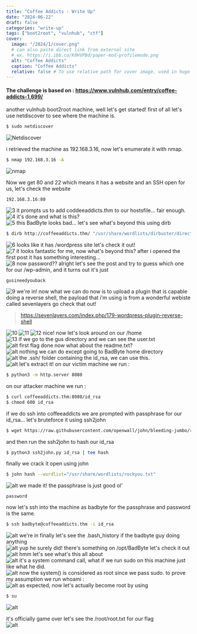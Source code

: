 ```yaml
---
title: "Coffee Addicts : Write Up"
date: "2024-06-22"
draft: false
categories: "write-up"
tags: ["boot2root", "vulnhub", "ctf"]
cover:
  image: "/2024/1/cover.png"
  # can also paste direct link from external site
  # ex. https://i.ibb.co/K0HVPBd/paper-mod-profilemode.png
  alt: "Coffee Addicts"
  caption: "Coffee Addicts"
  relative: false # To use relative path for cover image, used in hugo Page-bundles
---
```

#### The challenge is based on : https://www.vulnhub.com/entry/coffee-addicts-1,699/  
another vulnhub boot2root machine, well let's get started! first of all let's use netdiscover to see where the machine is.  

```bash
$ sudo netdiscover
```
![Netdiscover](/2024/1/1.png)

i retrieved the machine as 192.168.3.16, now let's enumerate it with nmap.  
```bash
$ nmap 192.168.3.16 -A
```
![nmap](/2024/1/2.png)

Now we get 80 and 22 which means it has a website and an SSH open for us, let's check the website  
```plain
192.168.3.16:80
```
![3](/2024/1/3.png)
it prompts us to add coddeeaddicts.thm to our hostsfile… fair enough.  
![4](/2024/1/4.png)
it's done and what is this?  
![5](/2024/1/5.png)
this BadByte looks bad… let's see what's beyond this using dirb

```bash
$ dirb http://coffeeaddicts.thm/ "/usr/share/wordlists/dirbuster/directory-list-2.3-medium.txt"
```
![6](/2024/1/6.png)
looks like it has /wordpress site let's check it out!  
![7](/2024/1/7.png)
it looks fantastic for me, now what's beyond this? after i opened the first post it has something interesting…  
![8](/2024/1/8.png)
now password?? alright let's see the post and try to guess which one for our /wp-admin, and it turns out it's just  
```plain
gusineedyouback
```
![9](/2024/1/9.png)
we're in! now what we can do now is to upload a plugin that is capable doing a reverse shell, the payload that i'm using is from a wonderful webiste called sevenlayers go check that out!  
> https://sevenlayers.com/index.php/179-wordpress-plugin-reverse-shell

![10](/2024/1/10.png)
![11](/2024/1/11.png)
![12](/2024/1/12.png)
nice! now let's look around on our /home  
![13](/2024/1/13.png)
if we go to the gus directory and we can see the user.txt  
![alt](/2024/1/14.png)
first flag done now what about the readme.txt?  
![alt](/2024/1/15.png)
nothing we can do except going to BadByte home directory  
![alt](/2024/1/16.png)
the .ssh/ folder containing the id_rsa, we can use this.  
![alt](/2024/1/17.png)
let's extract it! on our victim machine we run :  
```bash
$ python3 -m http.server 8080
```
on our attacker machine we run :  
```bash
$ curl coffeeaddicts.thm:8080/id_rsa
$ chmod 600 id_rsa
```

if we do ssh into coffeeaddicts we are prompted with passphrase for our id_rsa… let's bruteforce it using ssh2john  
```bash
$ wget https://raw.githubusercontent.com/openwall/john/bleeding-jumbo/run/ssh2john.py
```
and then run the ssh2john to hash our id_rsa

```bash
$ python3 ssh2john.py id_rsa | tee hash
```

finally we crack it open using john
```bash
$ john hash --wordlist="/usr/share/wordlists/rockyou.txt"
```
![alt](/2024/1/18.png)
we made it! the passphrase is just good ol'
```plain
password
```

now let's ssh into the machine as badbyte for the passphrase and password is the same.  
```bash
$ ssh badbyte@coffeeaddicts.thm -i id_rsa
```
![alt](/2024/1/19.png)
we're in finally let's see the .bash_history if the badbyte guy doing anything  
![alt](/2024/1/20.png)
yup he surely did! there's something on /opt/BadByte let's check it out  
![alt](/2024/1/21.png)
hmm let's see what's this all about  
![alt](/2024/1/22.png)
it's a system command call, what if we run sudo on this machine just like what he did.  
![alt](/2024/1/23.png)
now the system() is considered as root since we pass sudo. to prove my assumption we run whoami :  
![alt](/2024/1/25.png)
as expected, now let's actually become root by using  
```bash
$ su
```
![alt](/2024/1/26.png)

it's officially game over let's see the /root/root.txt for our flag  
![alt](/2024/1/27.png)
